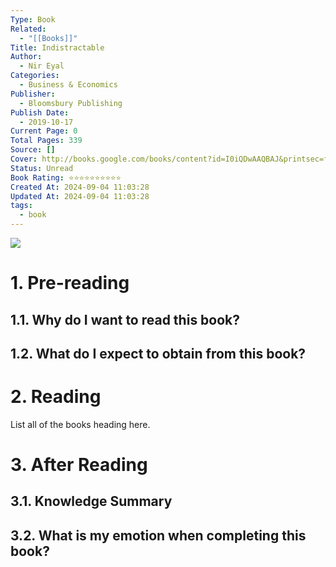 ```yaml
---
Type: Book
Related:
  - "[[Books]]"
Title: Indistractable
Author:
  - Nir Eyal
Categories:
  - Business & Economics
Publisher:
  - Bloomsbury Publishing
Publish Date:
  - 2019-10-17
Current Page: 0
Total Pages: 339
Source: []
Cover: http://books.google.com/books/content?id=I0iQDwAAQBAJ&printsec=frontcover&img=1&zoom=1&edge=curl&source=gbs_api
Status: Unread
Book Rating: ⭐⭐⭐⭐⭐⭐⭐⭐⭐⭐
Created At: 2024-09-04 11:03:28
Updated At: 2024-09-04 11:03:28
tags:
  - book
---
```

<div class=center>
<img src=http://books.google.com/books/content?id=I0iQDwAAQBAJ&printsec=frontcover&img=1&zoom=1&edge=curl&source=gbs_api />
</div>

# 1. Pre-reading

## 1.1. Why do I want to read this book?

## 1.2. What do I expect to obtain from this book?

# 2. Reading

List all of the books heading here.

# 3. After Reading

## 3.1. Knowledge Summary

## 3.2. What is my emotion when completing this book?